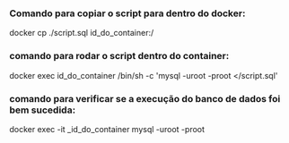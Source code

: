### Comando para copiar o script para dentro do docker:
docker cp ./script.sql id_do_container:/

### comando para rodar o script dentro do container:
docker exec id_do_container /bin/sh -c 'mysql -uroot -proot </script.sql'

### comando para verificar se a execução do banco de dados foi bem sucedida:
docker exec -it _id_do_container mysql -uroot -proot